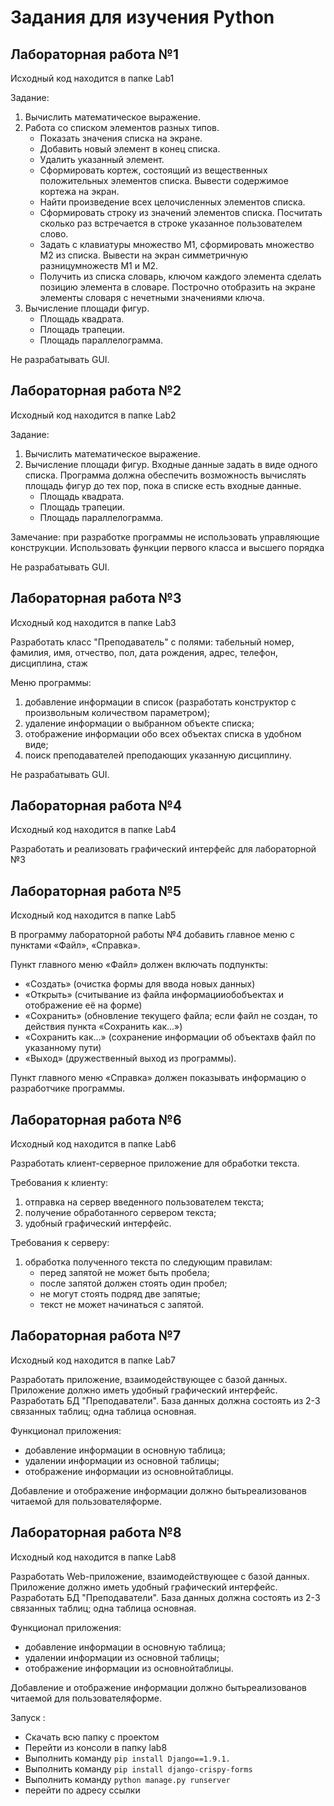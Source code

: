 Задания для изучения Python
=====================
Лабораторная работа №1 
----------------
Исходный код находится в папке Lab1

Задание:
1) Вычислить математическое выражение. 
2) Работа со списком элементов разных типов.
      * Показать значения списка на экране.
      * Добавить новый элемент в конец списка.
      * Удалить указанный элемент.
      * Сформировать кортеж, состоящий из вещественных положительных элементов списка. Вывести содержимое кортежа на экран.
      * Найти произведение всех целочисленных элементов списка.
      * Сформировать  строку  из  значений  элементов  списка. Посчитать  сколько  раз встречается в строке указанное пользователем слово.
      * Задать с клавиатуры множество M1, сформировать множество M2 из списка. Вывести на экран симметричную разницумножеств M1 и M2.
      * Получить  из  списка  словарь,  ключом  каждого  элемента  сделать  позицию  элемента  в словаре. 
        Построчно  отобразить  на  экране  элементы  словаря  с  нечетными  значениями ключа.                                                           
3) Вычисление площади фигур.
      * Площадь квадрата.
      * Площадь трапеции.
      * Площадь параллелограмма.
      
Не разрабатывать GUI.      

Лабораторная работа №2 
----------------
Исходный код находится в папке Lab2

Задание:
1) Вычислить математическое выражение.
2) Вычисление площади фигур. Входные  данные  задать  в  виде  одного  списка.  Программа  должна  обеспечить возможность вычислять площадь фигур до тех пор, пока в списке есть входные данные. 
      * Площадь квадрата.
      * Площадь трапеции.
      * Площадь параллелограмма.
      
Замечание: при  разработке  программы  не  использовать  управляющие  конструкции. Использовать функции первого класса и высшего порядка  

Не разрабатывать GUI.

Лабораторная работа №3 
----------------
Исходный код находится в папке Lab3

Разработать класс "Преподаватель" с полями: табельный номер, фамилия, имя, отчество, пол, дата рождения, адрес, телефон, дисциплина, стаж

Меню программы:
1. добавление информации в список (разработать конструктор с произвольным количеством параметром);
2. удаление информации о выбранном объекте списка;
3. отображение информации обо всех объектах списка в удобном виде;
4. поиск преподавателей преподающих указанную дисциплину.

Не разрабатывать GUI.

Лабораторная работа №4
----------------
Исходный код находится в папке Lab4

Разработать и реализовать графический интерфейс для лабораторной №3 

Лабораторная работа №5
----------------
Исходный код находится в папке Lab5

В  программу  лабораторной  работы №4 добавить  главное  меню  с  пунктами «Файл», «Справка».

Пункт  главного  меню  «Файл»  должен  включать  подпункты:
* «Создать»  (очистка формы  для  ввода  новых  данных)
* «Открыть»  (считывание  из  файла информацииобобъектах  и  отображение  её  на  форме)
* «Сохранить»  (обновление  текущего  файла;  если файл не создан, то действия пункта «Сохранить как...»)
* «Сохранить как...» (сохранение информации об объектахв файл по указанному пути)
* «Выход» (дружественный выход из программы). 

Пункт главного меню «Справка» должен показывать информацию о разработчике программы.

Лабораторная работа №6
----------------
Исходный код находится в папке Lab6

Разработать клиент-серверное приложение для обработки текста.

Требования к клиенту:
1. отправка на сервер введенного пользователем текста;
2. получение обработанного сервером текста;
3. удобный графический интерфейс.

Требования к серверу:
1. обработка полученного текста по следующим правилам: 
     * перед запятой не может быть пробела;
     * после запятой должен стоять один пробел;
     * не могут стоять подряд две запятые;
     * текст не может начинаться с запятой.

Лабораторная работа №7
----------------
Исходный код находится в папке Lab7

Разработать приложение, взаимодействующее с базой данных. Приложение  должно  иметь  удобный  графический  интерфейс. Разработать БД "Преподаватели". База данных должна состоять из 2-3 связанных таблиц; одна таблица основная. 

Функционал приложения:
* добавление информации в основную таблица;
* удалении информации из основной таблицы;
* отображение информации из основнойтаблицы.

Добавление и отображение информации должно бытьреализованов читаемой для пользователяформе.

Лабораторная работа №8
----------------
Исходный код находится в папке Lab8

Разработать Web-приложение, взаимодействующее с базой данных. Приложение  должно  иметь  удобный  графический интерфейс. Разработать БД "Преподаватели". База данных должна состоять из 2-3 связанных таблиц; одна таблица основная. 

Функционал приложения:
* добавление информации в основную таблица;
* удалении информации из основной таблицы;
* отображение информации из основнойтаблицы.

Добавление и отображение информации должно бытьреализованов читаемой для пользователяформе.

Запуск :

* Скачать всю папку с проектом
* Перейти из консоли в папку lab8
* Выполнить команду `pip install Django==1.9.1.`
* Выполнить команду `pip install django-crispy-forms`
* Выполнить команду `python manage.py runserver`
* перейти по адресу ссылки 
